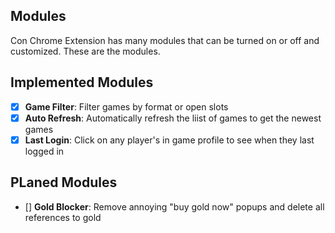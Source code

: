 ## Modules

Con Chrome Extension has many modules that can be turned on or off and customized. These are the modules.

## Implemented Modules

-   [x] **Game Filter**: Filter games by format or open slots
-   [x] **Auto Refresh**: Automatically refresh the liist of games to get the newest games
-   [x] **Last Login**: Click on any player's in game profile to see when they last logged in

## PLaned Modules

-   [] **Gold Blocker**: Remove annoying "buy gold now" popups and delete all references to gold
